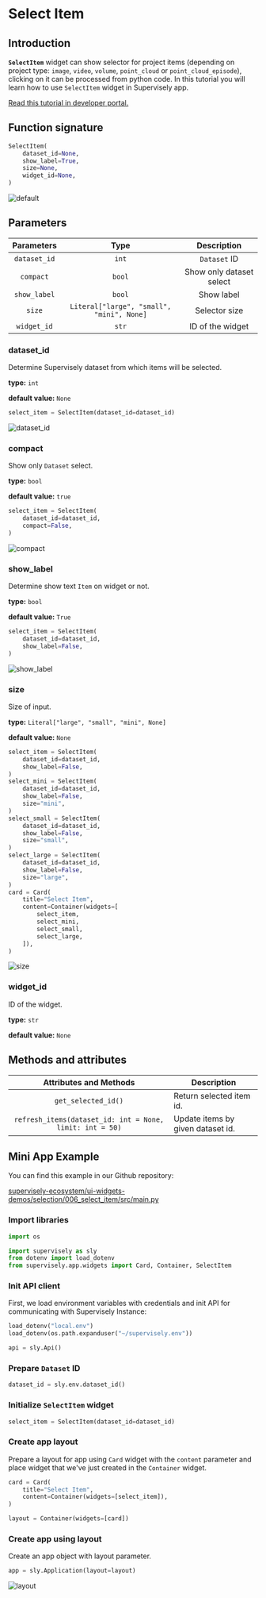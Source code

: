 # Select Item

## Introduction

**`SelectItem`** widget can show selector for project items (depending on project type: `image`, `video`, `volume`, `point_cloud` or `point_cloud_episode`), clicking on it can be processed from python code. In this tutorial you will learn how to use `SelectItem` widget in Supervisely app.


[Read this tutorial in developer portal.](https://developer.supervisely.com/app-development/widgets/selection/selectitem)

## Function signature

```python
SelectItem(
    dataset_id=None,
    show_label=True,
    size=None,
    widget_id=None,
)
```

![default](https://user-images.githubusercontent.com/120389559/218035492-9a07432d-8fb0-4dad-b5ff-ccd8ce03a137.png)

## Parameters

|  Parameters  |                   Type                    |       Description        |
| :----------: | :---------------------------------------: | :----------------------: |
| `dataset_id` |                   `int`                   |       `Dataset` ID       |
|  `compact`   |                  `bool`                   | Show only dataset select |
| `show_label` |                  `bool`                   |        Show label        |
|    `size`    | `Literal["large", "small", "mini", None]` |      Selector size       |
| `widget_id`  |                   `str`                   |     ID of the widget     |

### dataset_id

Determine Supervisely dataset from which items will be selected.

**type:** `int`

**default value:** `None`

```python
select_item = SelectItem(dataset_id=dataset_id)
```

![dataset_id](https://user-images.githubusercontent.com/120389559/218035699-aa403402-6a7d-41af-a93c-ffb0b4f2df7c.png)

### compact

Show only `Dataset` select.

**type:** `bool`

**default value:** `true`

```python
select_item = SelectItem(
    dataset_id=dataset_id,
    compact=False,
)
```

![compact](https://user-images.githubusercontent.com/120389559/221548050-4e7707fb-a665-43c6-a7db-8f969b212c63.png)

### show_label

Determine show text `Item` on widget or not.

**type:** `bool`

**default value:** `True`

```python
select_item = SelectItem(
    dataset_id=dataset_id,
    show_label=False,
)
```

![show_label](https://user-images.githubusercontent.com/120389559/218035951-70b5d164-d7f4-44a2-85f8-4da65c112cae.png)

### size

Size of input.

**type:** `Literal["large", "small", "mini", None]`

**default value:** `None`

```python
select_item = SelectItem(
    dataset_id=dataset_id,
    show_label=False,
)
select_mini = SelectItem(
    dataset_id=dataset_id,
    show_label=False,
    size="mini",
)
select_small = SelectItem(
    dataset_id=dataset_id,
    show_label=False,
    size="small",
)
select_large = SelectItem(
    dataset_id=dataset_id,
    show_label=False,
    size="large",
)
card = Card(
    title="Select Item",
    content=Container(widgets=[
        select_item,
        select_mini,
        select_small,
        select_large,
    ]),
)
```

![size](https://user-images.githubusercontent.com/120389559/218725835-a36971d3-cc88-4169-9366-b7b5b383486e.png)

### widget_id

ID of the widget.

**type:** `str`

**default value:** `None`

## Methods and attributes

|                  Attributes and Methods                  | Description                       |
| :------------------------------------------------------: | --------------------------------- |
|                   `get_selected_id()`                    | Return selected item id.          |
| `refresh_items(dataset_id: int = None, limit: int = 50)` | Update items by given dataset id. |

## Mini App Example

You can find this example in our Github repository:

[supervisely-ecosystem/ui-widgets-demos/selection/006_select_item/src/main.py](https://github.com/supervisely-ecosystem/ui-widgets-demos/blob/master/selection/006_select_item/src/main.py)

### Import libraries

```python
import os

import supervisely as sly
from dotenv import load_dotenv
from supervisely.app.widgets import Card, Container, SelectItem
```

### Init API client

First, we load environment variables with credentials and init API for communicating with Supervisely Instance:

```python
load_dotenv("local.env")
load_dotenv(os.path.expanduser("~/supervisely.env"))

api = sly.Api()
```

### Prepare `Dataset` ID

```python
dataset_id = sly.env.dataset_id()
```

### Initialize `SelectItem` widget

```python
select_item = SelectItem(dataset_id=dataset_id)
```

### Create app layout

Prepare a layout for app using `Card` widget with the `content` parameter and place widget that we've just created in the `Container` widget.

```python
card = Card(
    title="Select Item",
    content=Container(widgets=[select_item]),
)

layout = Container(widgets=[card])
```

### Create app using layout

Create an app object with layout parameter.

```python
app = sly.Application(layout=layout)
```

![layout](https://user-images.githubusercontent.com/120389559/218036360-09d6f530-42c7-43bd-a2f7-05d7d3f6f252.png)
